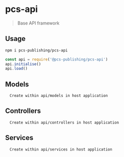 # pcs-api

> Base API framework

## Usage

```sh
npm i pcs-publishing/pcs-api
```

```javascript
const api = require('@pcs-publishing/pcs-api')
api.initialise()
api.load()
```

## Models

```text
  Create within api/models in host application
```

## Controllers

```text
  Create within api/controllers in host application
```

## Services

```text
  Create within api/services in host application
```
